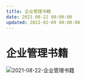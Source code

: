 ```yaml
---
title: 企业管理书籍
date: 2021-08-22 00:00:00
updated: 2022-02-09 00:00:00
---
```


# 企业管理书籍

![2021-08-22-企业管理书籍](assets/2021-08-22-企业管理书籍.jpeg)

